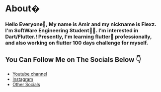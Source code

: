 # About�
### Hello Everyone👋, My name is Amir and my nickname is Flexz. I'm SoftWare Engineering Student👨‍💻. I’m interested in  Dart/Flutter.! Presently, I'm  learning flutter📱 professionally, and also working on flutter 100 days challenge for myself.

## You Can Follow Me on The Socials Below 👇
* [Youtube channel](https://www.youtube.com/channel/UCLVrYXt3SL9rT-IcDmgU9Wg)
* [Instagram](https://instagram.com/codewithflexz)
* [Other Socials](https://znap.link/CodeWithFlexz)




